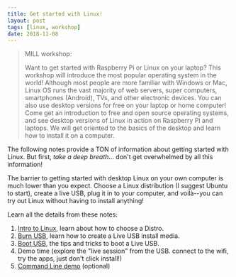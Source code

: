 ```yaml
---
title: Get started with Linux!
layout: post
tags: [linux, workshop]
date: 2018-11-08
---
```



> MILL workshop:
>
> Want to get started with Raspberry Pi or Linux on your laptop? 
> This workshop will introduce the most popular operating system in the world! 
> Although most people are more familiar with Windows or Mac, Linux OS runs the vast majority of web servers, super computers, smartphones (Android), TVs, and other electronic devices. 
> You can also use desktop versions for free on your laptop or home computer!
> Come get an introduction to free and open source operating systems, and see desktop versions of Linux in action on Raspberry Pi and laptops. 
> We will get oriented to the basics of the desktop and learn how to install it on a computer.

The following notes provide a TON of information about getting started with Linux. 
But first, *take a deep breath*... don't get overwhelmed by all this information! 

The barrier to getting started with desktop Linux on your own computer is much lower than you expect. 
Choose a Linux distribution (I suggest Ubuntu to start), create a live USB, plug it in to your computer, and voilà--you can try out Linux without having to install anything!

Learn all the details from these notes:

1. [Intro to Linux](https://evanwill.github.io/_drafts/notes/linux-intro.html), learn about how to choose a Distro.
2. [Burn USB](https://evanwill.github.io/_drafts/notes/burn-iso.html), learn how to create a Live USB install media.
3. [Boot USB](https://evanwill.github.io/_drafts/notes/linux-boot-usb.html), the tips and tricks to boot a Live USB.
4. Demo time (explore the "live session" from the USB. connect to the wifi, try the apps, just don't click install!)
5. [Command Line demo](https://evanwill.github.io/_drafts/notes/commandline.html) (optional)
